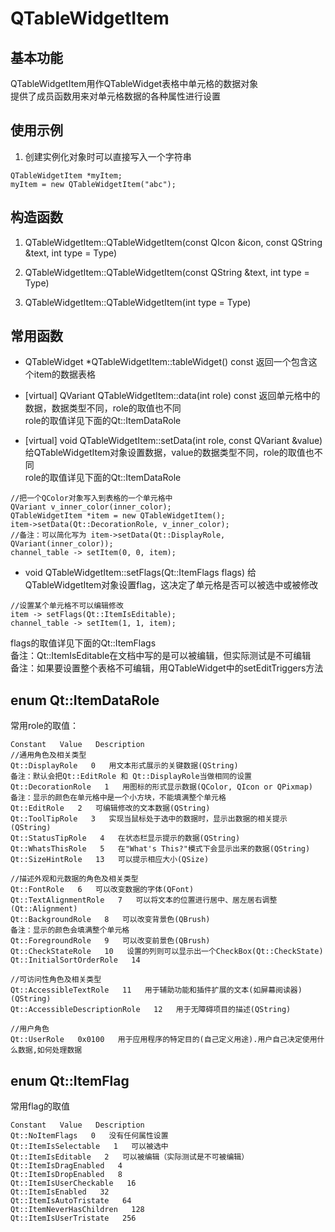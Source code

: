 # QTableWidgetItem

## 基本功能
QTableWidgetItem用作QTableWidget表格中单元格的数据对象  
提供了成员函数用来对单元格数据的各种属性进行设置  


## 使用示例
1. 创建实例化对象时可以直接写入一个字符串
```
QTableWidgetItem *myItem;
myItem = new QTableWidgetItem("abc");
```


## 构造函数
1. QTableWidgetItem::QTableWidgetItem(const QIcon &icon, const QString &text, int type = Type)

2. QTableWidgetItem::QTableWidgetItem(const QString &text, int type = Type)

3. QTableWidgetItem::QTableWidgetItem(int type = Type)


## 常用函数
* QTableWidget \*QTableWidgetItem::tableWidget() const
返回一个包含这个item的数据表格  

* [virtual] QVariant QTableWidgetItem::data(int role) const
返回单元格中的数据，数据类型不同，role的取值也不同  
role的取值详见下面的Qt::ItemDataRole  

* [virtual] void QTableWidgetItem::setData(int role, const QVariant &value)
给QTableWidgetItem对象设置数据，value的数据类型不同，role的取值也不同  
role的取值详见下面的Qt::ItemDataRole  
```
//把一个QColor对象写入到表格的一个单元格中
QVariant v_inner_color(inner_color);
QTableWidgetItem *item = new QTableWidgetItem();
item->setData(Qt::DecorationRole, v_inner_color);
//备注：可以简化写为 item->setData(Qt::DisplayRole, QVariant(inner_color));
channel_table -> setItem(0, 0, item);
```

* void QTableWidgetItem::setFlags(Qt::ItemFlags flags)
给QTableWidgetItem对象设置flag，这决定了单元格是否可以被选中或被修改  
```
//设置某个单元格不可以编辑修改
item -> setFlags(Qt::ItemIsEditable);
channel_table -> setItem(1, 1, item);
```
flags的取值详见下面的Qt::ItemFlags  
备注：Qt::ItemIsEditable在文档中写的是可以被编辑，但实际测试是不可编辑  
备注：如果要设置整个表格不可编辑，用QTableWidget中的setEditTriggers方法  


## enum Qt::ItemDataRole
常用role的取值：  
```
Constant   Value   Description  
//通用角色及相关类型
Qt::DisplayRole   0   用文本形式展示的关键数据(QString)
备注：默认会把Qt::EditRole 和 Qt::DisplayRole当做相同的设置
Qt::DecorationRole   1   用图标的形式显示数据(QColor, QIcon or QPixmap)
备注：显示的颜色在单元格中是一个小方块，不能填满整个单元格
Qt::EditRole   2   可编辑修改的文本数据(QString)
Qt::ToolTipRole   3   实现当鼠标处于选中的数据时，显示出数据的相关提示(QString)
Qt::StatusTipRole   4   在状态栏显示提示的数据(QString)
Qt::WhatsThisRole   5   在"What's This?"模式下会显示出来的数据(QString)
Qt::SizeHintRole   13   可以提示相应大小(QSize)

//描述外观和元数据的角色及相关类型
Qt::FontRole   6   可以改变数据的字体(QFont)
Qt::TextAlignmentRole   7   可以将文本的位置进行居中、居左居右调整(Qt::Alignment)
Qt::BackgroundRole   8   可以改变背景色(QBrush)
备注：显示的颜色会填满整个单元格
Qt::ForegroundRole   9   可以改变前景色(QBrush)
Qt::CheckStateRole   10   设置的列则可以显示出一个CheckBox(Qt::CheckState)
Qt::InitialSortOrderRole   14

//可访问性角色及相关类型
Qt::AccessibleTextRole   11   用于辅助功能和插件扩展的文本(如屏幕阅读器)(QString)
Qt::AccessibleDescriptionRole   12   用于无障碍项目的描述(QString)

//用户角色
Qt::UserRole   0x0100   用于应用程序的特定目的(自己定义用途).用户自己决定使用什么数据,如何处理数据
```


## enum Qt::ItemFlag
常用flag的取值  
```
Constant   Value   Description
Qt::NoItemFlags   0   没有任何属性设置
Qt::ItemIsSelectable   1   可以被选中
Qt::ItemIsEditable   2   可以被编辑（实际测试是不可被编辑）
Qt::ItemIsDragEnabled   4   
Qt::ItemIsDropEnabled   8   
Qt::ItemIsUserCheckable   16   
Qt::ItemIsEnabled   32   
Qt::ItemIsAutoTristate   64   
Qt::ItemNeverHasChildren   128   
Qt::ItemIsUserTristate   256   
```